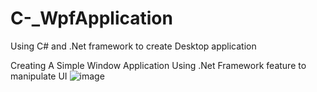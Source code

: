 # C-_WpfApplication
Using C# and .Net framework to create Desktop application

Creating A Simple Window Application
Using .Net Framework feature to manipulate UI 
![image](https://user-images.githubusercontent.com/67391846/136090724-f0ac4b29-ac16-40c2-9893-40baecc2c1dc.png)
